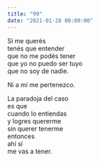 ```yaml
---
title: "99"
date: "2021-01-28 00:00:00"
---
```


Si me querés\
tenés que entender\
que no me podés tener\
que yo no puedo ser tuyo\
que no soy de nadie.

Ni a mí me pertenezco.

La paradoja del caso\
es que\
cuando lo entiendas\
y logres quererme\
sin querer tenerme\
entonces\
ahí sí\
me vas a tener.